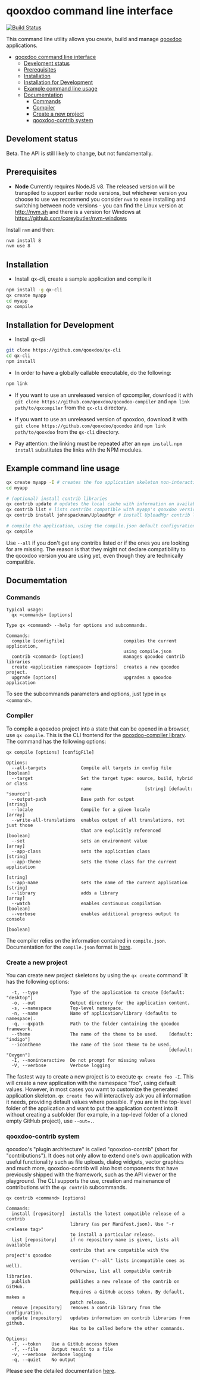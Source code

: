 # qooxdoo command line interface

[![Build Status](https://travis-ci.org/qooxdoo/qooxdoo-cli.svg?branch=master)](https://travis-ci.org/qooxdoo/qooxdoo-cli)

This command line utility allows you create, build and manage [qooxdoo](http://www.qooxdoo.org) applications.

<!-- TOC -->

- [qooxdoo command line interface](#qooxdoo-command-line-interface)
    - [Develoment status](#develoment-status)
    - [Prerequisites](#prerequisites)
    - [Installation](#installation)
    - [Installation for Development](#installation-for-development)
    - [Example command line usage](#example-command-line-usage)
    - [Documemtation](#documemtation)
        - [Commands](#commands)
        - [Compiler](#compiler)
        - [Create a new project](#create-a-new-project)
        - [qooxdoo-contrib system](#qooxdoo-contrib-system)

<!-- /TOC -->

## Develoment status
Beta. The API is still likely to change, but not fundamentally.

## Prerequisites
- **Node** Currently requires NodeJS v8. The released version will be 
  transpiled to support earlier node versions, but whichever version you 
  choose to use we recommend you consider `nvm` to ease installing and 
  switching between node versions - you can find the Linux version at 
  http://nvm.sh and there is a version for Windows at 
  https://github.com/coreybutler/nvm-windows 

Install `nvm` and then:

```bash
nvm install 8
nvm use 8
```

## Installation
- Install qx-cli, create a sample application and compile it
```bash
npm install -g qx-cli
qx create myapp
cd myapp
qx compile
```

## Installation for Development
- Install qx-cli 
```bash
git clone https://github.com/qooxdoo/qx-cli
cd qx-cli
npm install
```

- In order to have a globally callable executable, do the following:
```bash
npm link
```

- If you want to use an unreleased version of qxcompiler, download it with `git clone https://github.com/qooxdoo/qooxdoo-compiler` and 
  `npm link path/to/qxcompiler` from the `qx-cli` directory.

- If you want to use an unreleased version of qooxdoo, download it with `git clone https://github.com/qooxdoo/qooxdoo` and 
  `npm link path/to/qooxdoo` from the `qx-cli` directory.

- Pay attention: the linking must be repeated after an `npm install`. `npm install` substitutes the links with the NPM modules.

## Example command line usage
```bash
qx create myapp -I # creates the foo application skeleton non-interactively
cd myapp

# (optional) install contrib libraries
qx contrib update # updates the local cache with information on available contribs 
qx contrib list # lists contribs compatible with myapp's qooxdoo version, determine installation candidate
qx contrib install johnspackman/UploadMgr # install UploadMgr contrib library 

# compile the application, using the compile.json default configuration values 
qx compile
```

Use `--all` if you don't get any contribs listed or if the ones you are 
looking for are missing. The reason is that they might not declare 
compatibility to the qooxdoo version you are using yet, even though they are 
technically compatible. 

## Documemtation

### Commands

```
Typical usage:
  qx <commands> [options]

Type qx <command> --help for options and subcommands.

Commands:
  compile [configFile]                      compiles the current application,
                                            using compile.json
  contrib <command> [options]               manages qooxdoo contrib libraries
  create <application namespace> [options]  creates a new qooxdoo project.
  upgrade [options]                         upgrades a qooxdoo application

````

To see the subcommands parameters and options, just type in `qx <command>`.

### Compiler

To compile a qooxdoo project into a state that can be opened in a browser, use 
`qx compile`. This is the CLI frontend for the [qooxdoo-compiler library](https://github.com/qooxdoo/qooxdoo-compiler/blob/master/README.md). 
The command has the following options: 

```
qx compile [options] [configFile]

Options:
  --all-targets             Compile all targets in config file         [boolean]
  --target                  Set the target type: source, build, hybrid or class
                            name                    [string] [default: "source"]
  --output-path             Base path for output                        [string]
  --locale                  Compile for a given locale                   [array]
  --write-all-translations  enables output of all translations, not just those
                            that are explicitly referenced             [boolean]
  --set                     sets an environment value                    [array]
  --app-class               sets the application class                  [string]
  --app-theme               sets the theme class for the current application
                                                                        [string]
  --app-name                sets the name of the current application    [string]
  --library                 adds a library                               [array]
  --watch                   enables continuous compilation             [boolean]
  --verbose                 enables additional progress output to console
                                                                       [boolean]
```
The compiler relies on the information contained in `compile.json`. Documentation for the `compile.json` format is [here](docs/compile-json.md).

### Create a new project

You can create new project skeletons by using the `qx create` command` It has the following options:
```
  -t, --type            Type of the application to create [default: "desktop"]
  -o, --out             Output directory for the application content.
  -s, --namespace       Top-level namespace.
  -n, --name            Name of application/library (defaults to namespace).
  -q, --qxpath          Path to the folder containing the qooxdoo framework.
  --theme               The name of the theme to be used.    [default: "indigo"]
  --icontheme           The name of the icon theme to be used.
                                                             [default: "Oxygen"]
  -I, --noninteractive  Do not prompt for missing values
  -V, --verbose         Verbose logging
```

The fastest way to create a new project is to execute `qx create foo -I`. This will create a new application with the namespace "foo", using default values. However, in most cases you wamt to customize the generated application skeleton. `qx create foo` will interactively ask you all information it needs, providing default values where possible. If you are in the top-level folder of the application and want to put the application content into it without creating a subfolder (for example, in a top-level folder of a cloned empty GitHub project), use `--out=.`. 

### qooxdoo-contrib system

qooxdoo's "plugin architecture" is called "qooxdoo-contrib"  (short for "contributions"). It does not only allow to extend one's own application with useful functionality such as file uploads, dialog widgets, vector graphics and much more, qooxdoo-contrib will also host components that have previously shipped with the framework, such as the API viewer or the playground. The CLI supports the use, creation and mainenance of contributions with the `qx contrib` subcommands. 

```
qx contrib <command> [options]

Commands:
  install [repository]  installs the latest compatible release of a contrib
                        library (as per Manifest.json). Use "-r <release tag>"
                        to install a particular release.
  list [repository]     if no repository name is given, lists all available
                        contribs that are compatible with the project's qooxdoo
                        version ("--all" lists incompatible ones as well).
                        Otherwise, list all compatible contrib libraries.
  publish               publishes a new release of the contrib on GitHub.
                        Requires a GitHub access token. By default, makes a
                        patch release.
  remove [repository]   removes a contrib library from the configuration.
  update [repository]   updates information on contrib libraries from github.
                        Has to be called before the other commands.

Options:
  -T, --token    Use a GitHub access token
  -f, --file     Output result to a file
  -v, --verbose  Verbose logging
  -q, --quiet    No output

```

Please see the detailed documentation [here](docs/contrib.md).


